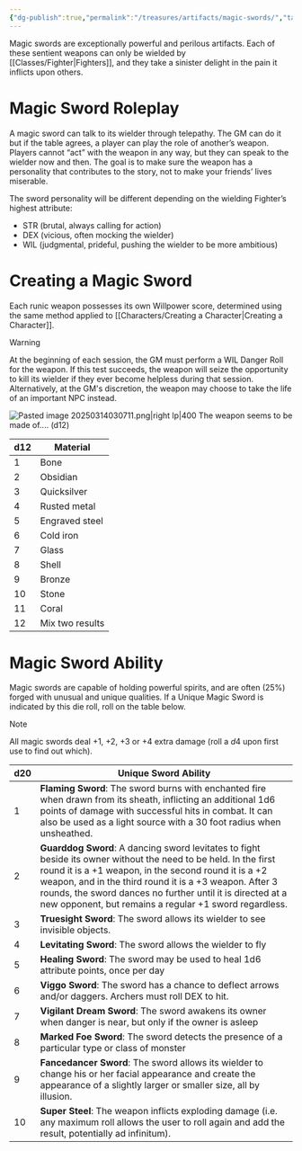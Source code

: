 ```yaml
---
{"dg-publish":true,"permalink":"/treasures/artifacts/magic-swords/","tags":["Magic","Treasures"],"created":"2025-03-14T02:17:11.803-04:00","updated":"2025-03-25T00:05:50.380-04:00"}
---
```


Magic swords are exceptionally powerful and perilous artifacts. Each of these sentient weapons can only be wielded by [[Classes/Fighter\|Fighters]], and they take a sinister delight in the pain it inflicts upon others.

# Magic Sword Roleplay
A magic sword can talk to its wielder through telepathy. The GM can do it but if the table agrees, a player can play the role of another’s weapon. Players cannot “act” with the weapon in any way, but they can speak to the wielder now and then. The goal is to make sure the weapon has a personality that contributes to the story, not to make your friends’ lives miserable.

The sword personality will be different depending on the wielding Fighter’s highest attribute:
- STR (brutal, always calling for action)
- DEX (vicious, often mocking the wielder)
- WIL (judgmental, prideful, pushing the wielder to be more ambitious)

# Creating a Magic Sword
Each runic weapon possesses its own Willpower score, determined using the same method applied to [[Characters/Creating a Character\|Creating a Character]]. 
>[!Warning]
>At the beginning of each session, the GM must perform a WIL Danger Roll for the weapon. If this test succeeds, the weapon will seize the opportunity to kill its wielder if they ever become helpless during that session. Alternatively, at the GM's discretion, the weapon may choose to take the life of an important NPC instead.

![Pasted image 20250314030711.png|right lp|400](/img/user/zRSC/images/Pasted%20image%2020250314030711.png)
The weapon seems 
to be made of.... (d12)

| d12 | Material        |
| --- | --------------- |
| 1   | Bone            |
| 2   | Obsidian        |
| 3   | Quicksilver     |
| 4   | Rusted metal    |
| 5   | Engraved steel  |
| 6   | Cold iron       |
| 7   | Glass           |
| 8   | Shell           |
| 9   | Bronze          |
| 10  | Stone           |
| 11  | Coral           |
| 12  | Mix two results |
# Magic Sword Ability
Magic swords are capable of holding powerful spirits, and are often (25%) forged with unusual and unique qualities. If a Unique Magic Sword is indicated by this die roll, roll on the table below.

>[!Note]
>All magic swords deal +1, +2, +3 or +4 extra damage (roll a $d4$ upon first use to find out which).

| d20 | Unique Sword Ability                                                                                                                                                                                                                                                                                                                                       |
| --- | ---------------------------------------------------------------------------------------------------------------------------------------------------------------------------------------------------------------------------------------------------------------------------------------------------------------------------------------------------------- |
| 1   | **Flaming Sword**: The sword burns with enchanted fire when drawn from its sheath, inflicting an additional 1d6 points of damage with successful hits in combat. It can also be used as a light source with a 30 foot radius when unsheathed.                                                                                                              |
| 2   | **Guarddog Sword**: A dancing sword levitates to fight beside its owner without the need to be held. In the first round it is a +1 weapon, in the second round it is a +2 weapon, and in the third round it is a +3 weapon. After 3 rounds, the sword dances no further until it is directed at a new opponent, but remains a regular +1 sword regardless. |
| 3   | **Truesight Sword**: The sword allows its wielder to see invisible objects.                                                                                                                                                                                                                                                                                |
| 4   | **Levitating Sword**: The sword allows the wielder to fly                                                                                                                                                                                                                                                                                                  |
| 5   | **Healing Sword**: The sword may be used to heal 1d6 attribute points, once per day                                                                                                                                                                                                                                                                        |
| 6   | **Viggo Sword**: The sword has a chance to deflect arrows and/or daggers. Archers must roll DEX to hit.                                                                                                                                                                                                                                                    |
| 7   | **Vigilant Dream Sword**: The sword awakens its owner when danger is near, but only if the owner is asleep                                                                                                                                                                                                                                                 |
| 8   | **Marked Foe Sword**: The sword detects the presence of a particular type or class of monster                                                                                                                                                                                                                                                              |
| 9   | **Fancedancer Sword**: The sword allows its wielder to change his or her facial appearance and create the appearance of a slightly larger or smaller size, all by illusion.                                                                                                                                                                                |
| 10  | **Super Steel**: The weapon inflicts exploding damage (i.e. any maximum roll allows the user to roll again and add the result, potentially ad infinitum).                                                                                                                                                                                                  |

